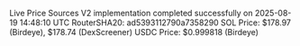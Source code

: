 Live Price Sources V2 implementation completed successfully on 2025-08-19 14:48:10 UTC
RouterSHA20: ad5393112790a7358290
SOL Price: $178.97 (Birdeye), $178.74 (DexScreener)
USDC Price: $0.999818 (Birdeye)
